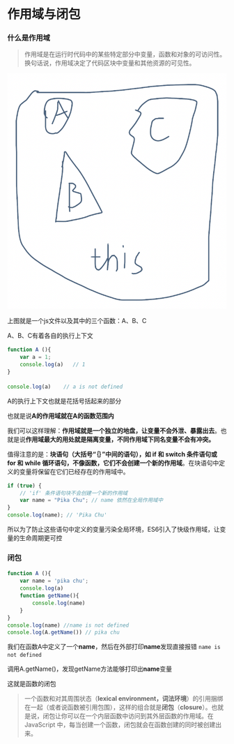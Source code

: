 # 作用域与闭包

### 什么是作用域

> 作用域是在运行时代码中的某些特定部分中变量，函数和对象的可访问性。换句话说，作用域决定了代码区块中变量和其他资源的可见性。

![](../../.gitbook/assets/image%20%2865%29.png)

上图就是一个js文件以及其中的三个函数：A、B、C

A、B、C有着各自的执行上下文

```javascript
function A (){
    var a = 1;
    console.log(a)   // 1 
}

console.log(a)    // a is not defined
```

A的执行上下文也就是花括号括起来的部分

也就是说**A的作用域就在A的函数范围内**

我们可以这样理解：**作用域就是一个独立的地盘，让变量不会外泄、暴露出去**。也就是说**作用域最大的用处就是隔离变量，不同作用域下同名变量不会有冲突。**

值得注意的是：**块语句（大括号“｛｝”中间的语句），如 if 和 switch 条件语句或 for 和 while 循环语句，不像函数，它们不会创建一个新的作用域**。在块语句中定义的变量将保留在它们已经存在的作用域中。

```javascript
if (true) {
    // 'if' 条件语句块不会创建一个新的作用域
    var name = "Pika Chu"; // name 依然在全局作用域中
}
console.log(name); // 'Pika Chu'
```

所以为了防止这些语句中定义的变量污染全局环境，ES6引入了快级作用域，让变量的生命周期更可控





### 闭包

```javascript
function A (){
    var name = 'pika chu';
    console.log(a)
    function getName(){
        console.log(name)
    }
}
console.log(name) //name is not defined 
console.log(A.getName()) // pika chu
```

我们在函数A中定义了一个**name**，然后在外部打印**name**发现直接报错 `name is not defined`

调用A.getName\(\)，发现getName方法能够打印出**name**变量

这就是函数的闭包

> 一个函数和对其周围状态（**lexical environment，词法环境**）的引用捆绑在一起（或者说函数被引用包围），这样的组合就是**闭包**（**closure**）。也就是说，闭包让你可以在一个内层函数中访问到其外层函数的作用域。在 JavaScript 中，每当创建一个函数，闭包就会在函数创建的同时被创建出来。

